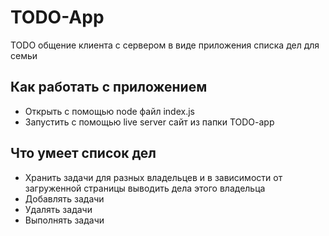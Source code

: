 # TODO-App

TODO общение клиента с сервером в виде приложения списка дел для семьи

## Как работать с приложением

- Открыть с помощью node файл index.js
- Запустить с помощью live server сайт из папки TODO-app

## Что умеет список дел

- Хранить задачи для разных владельцев и в зависимости от загруженной страницы выводить дела этого владельца
- Добавлять задачи
- Удалять задачи
- Выполнять задачи
